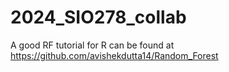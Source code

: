 # 2024_SIO278_collab

A good RF tutorial for R can be found at https://github.com/avishekdutta14/Random_Forest

 
